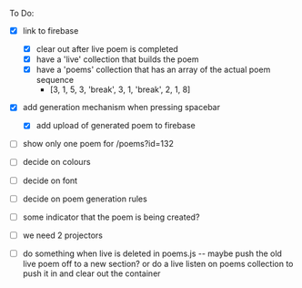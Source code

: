 

To Do:
- [x] link to firebase
  - [x] clear out after live poem is completed
  - [x] have a 'live' collection that builds the poem
  - [x] have a 'poems' collection that has an array of the actual poem sequence
    - [3, 1, 5, 3, 'break', 3, 1, 'break', 2, 1, 8] 
- [x] add generation mechanism when pressing spacebar
  - [x] add upload of generated poem to firebase

- [ ] show only one poem for /poems?id=132

- [ ] decide on colours
- [ ] decide on font
- [ ] decide on poem generation rules

- [ ] some indicator that the poem is being created?
- [ ] we need 2 projectors

- [ ] do something when live is deleted in poems.js -- maybe push the old live poem off to a new section? or do a live listen on poems collection to push it in and clear out the container